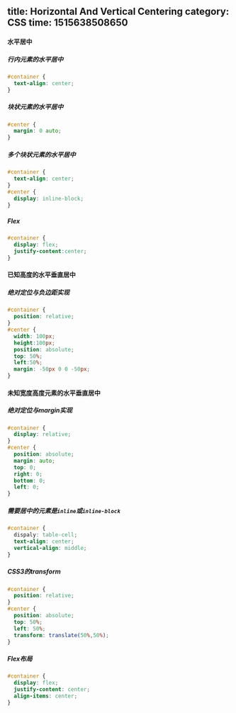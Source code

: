 title: Horizontal And Vertical Centering
category: CSS
time: 1515638508650
---
#### 水平居中

##### 行内元素的水平居中

```css
#container {
  text-align: center;
}
```

##### 块状元素的水平居中

```css
#center {
  margin: 0 auto;
}
```

##### 多个块状元素的水平居中

```css
#container {
  text-align: center;
}
#center {
  display: inline-block;
}
```

##### Flex

```css
#container {
  display: flex;
  justify-content:center;
}
```

#### 已知高度的水平垂直居中

##### 绝对定位与负边距实现

```css
#container {
  position: relative;
}
#center {
  width: 100px;
  height:100px;
  position: absolute;
  top: 50%;
  left:50%;
  margin: -50px 0 0 -50px;
}
```

#### 未知宽度高度元素的水平垂直居中

##### 绝对定位与margin实现

```css
#container {
  display: relative;
}
#center {
  position: absolute;
  margin: auto;
  top: 0;
  right: 0;
  bottom: 0;
  left: 0;
}
```

##### 需要居中的元素是`inline`或`inline-block`

```css
#container {
  dispaly: table-cell;
  text-align: center;
  vertical-align: middle;
}
```

##### CSS3的transform

```css
#container {
  position: relative;
}
#center {
  position: absolute;
  top: 50%;
  left: 50%;
  transform: translate(50%,50%);
}
```

##### Flex布局

```css
#container {
  display: flex;
  justify-content: center;
  align-items: center;
}
```

